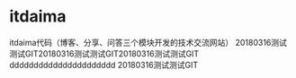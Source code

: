 # itdaima
itdaima代码（博客、分享、问答三个模块开发的技术交流网站）
20180316测试测试GIT20180316测试测试GIT20180316测试测试GIT
dddddddddddddddddddddd
20180316测试测试GIT